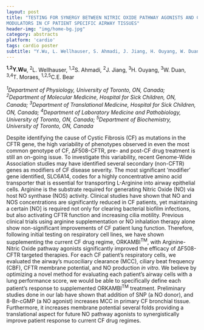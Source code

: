 ```yaml
---
layout: post
title: "TESTING FOR SYNERGY BETWEEN NITRIC OXIDE PATHWAY AGONISTS AND CFTR
MODULATORS IN CF PATIENT SPECIFIC AIRWAY TISSUES"
header-img: "img/home-bg.jpg"
category: abstracts
platform: 'cardio'
tags: cardio poster
subtitle: "Y.Wu, L. Wellhauser, S. Ahmadi, J. Jiang, H. Ouyang, W. Duan, T. Moraes, C.E. Bear"
---
```

**<sup>1,2</sup>Y.Wu**, <sup>2</sup>L. Wellhauser, <sup>1,2</sup>S. Ahmadi, <sup>2</sup>J. Jiang, <sup>3</sup>H.
Ouyang, <sup>3</sup>W. Duan, <sup>3,4</sup>T. Moraes, <sup>1,2,5</sup>C.E. Bear

_<sup>1</sup>Department of Physiology, University of Toronto, ON, Canada;
<sup>2</sup>Department of Molecular Medicine, Hospital for Sick Children, ON,
Canada; <sup>3</sup>Department of Translational Medicine, Hospital for Sick
Children, ON, Canada; <sup>4</sup>Department of Laboratory Medicine and
Pathobiology, University of Toronto, ON, Canada; <sup>5</sup>Department of
Biochemistry, University of Toronto, ON, Canada_

Despite identifying the cause of Cystic Fibrosis (CF) as mutations in
the CFTR gene, the high variability of phenotypes observed in even the
most common genotype of CF, ΔF508-CFTR, pre- and post-CF drug treatment
is still an on-going issue. To investigate this variability, recent
Genome-Wide Association studies may have identified several secondary
(non-CFTR) genes as modifiers of CF disease severity. The most
significant ‘modifier’ gene identified, SLC6A14, codes for a highly
concentrative amino acid transporter that is essential for transporting
L-Arginine into airway epithelial cells. Arginine is the substrate
required for generating Nitric Oxide (NO) via host NO synthase (NOS)
activity. Clinical studies have shown that NO and NOS concentrations are
significantly reduced in CF patients, yet maintaining a certain [NO]
is required not only for clearing bacterial biofilm infections, but also
activating CFTR function and increasing cilia motility. Previous
clinical trials using arginine supplementation or NO inhalation therapy
alone show non-significant improvements of CF patient lung function.
Therefore, following initial testing on respiratory cell lines, we have
shown supplementing the current CF drug regime, ORKAMBI<sup>TM</sup>, with
Arginine-Nitric Oxide pathway agonists significantly improved the
efficacy of ΔF508-CFTR targeted therapies. For each CF patient’s
respiratory cells, we evaluated the airway’s mucociliary clearance
(MCC), ciliary beat frequency (CBF), CFTR membrane potential, and NO
production _in vitro_. We believe by optimizing a novel method for
evaluating each patient’s airway cells with a lung performance score, we
would be able to specifically define each patient’s response to
supplemented ORKAMBI<sup>TM</sup> treatment. Preliminary studies done in our lab
have shown that addition of SNP (a NO donor), and 8-Br-cGMP (a NO
agonist) increases MCC in primary CF bronchial tissue. Furthermore, it
increases membrane potential several folds providing a translational
aspect for future NO pathway agonists to synergistically improve patient
response to current CF drug regimes.
